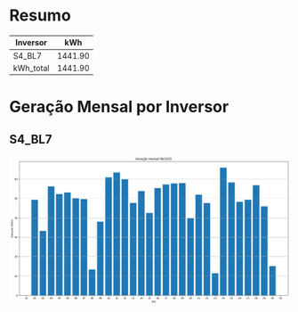 # Resumo
| Inversor | kWh    |
| -------- | ------ |
| S4_BL7       | 1441.90 |
| kWh_total       | 1441.90 |
# Geração Mensal por Inversor
## S4_BL7
![My Image](plots/S4_BL7.png)
